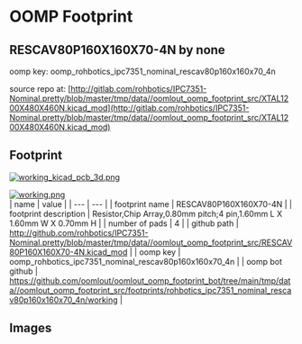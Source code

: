 # OOMP Footprint  
## RESCAV80P160X160X70-4N  by none  
  
oomp key: oomp_rohbotics_ipc7351_nominal_rescav80p160x160x70_4n  
  
source repo at: [http://gitlab.com/rohbotics/IPC7351-Nominal.pretty/blob/master/tmp/data//oomlout_oomp_footprint_src/XTAL1200X480X460N.kicad_mod](http://gitlab.com/rohbotics/IPC7351-Nominal.pretty/blob/master/tmp/data//oomlout_oomp_footprint_src/XTAL1200X480X460N.kicad_mod)  
## Footprint  
  
[![working_kicad_pcb_3d.png](working_kicad_pcb_3d_600.png)](working_kicad_pcb_3d.png)  
  
[![working.png](working_600.png)](working.png)  
| name | value | 
| --- | --- | 
| footprint name | RESCAV80P160X160X70-4N | 
| footprint description | Resistor,Chip Array,0.80mm pitch;4 pin,1.60mm L X 1.60mm W X 0.70mm H | 
| number of pads | 4 | 
| github path | http://github.com/rohbotics/IPC7351-Nominal.pretty/blob/master/tmp/data//oomlout_oomp_footprint_src/RESCAV80P160X160X70-4N.kicad_mod | 
| oomp key | oomp_rohbotics_ipc7351_nominal_rescav80p160x160x70_4n | 
| oomp bot github | https://github.com/oomlout/oomlout_oomp_footprint_bot/tree/main/tmp/data//oomlout_oomp_footprint_src/footprints/rohbotics_ipc7351_nominal_rescav80p160x160x70_4n/working | 
## Images  
